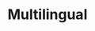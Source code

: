 ---
order: 1
title: Multilingual
icon: /svgs/feature/multilingual.svg
text: Be accessible. The application is supported in multiple languages. These includes English, French, Spanish, Deutsche, Portuguese, Arabic, Ukrainian, Bahasa, and Russian
---
